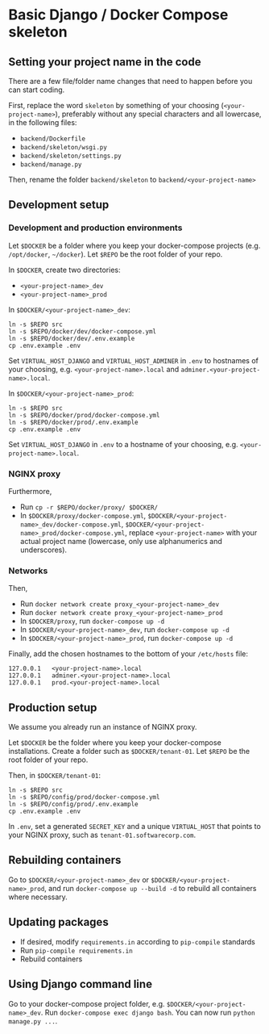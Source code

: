 # Basic Django / Docker Compose skeleton
## Setting your project name in the code
There are a few file/folder name changes that need to happen before you can start coding.

First, replace the word `skeleton` by something of your choosing (`<your-project-name>`), preferably without any special characters and all lowercase, in the following files:

- `backend/Dockerfile`
- `backend/skeleton/wsgi.py`
- `backend/skeleton/settings.py`
- `backend/manage.py`

Then, rename the folder `backend/skeleton` to `backend/<your-project-name>`

## Development setup
### Development and production environments
Let `$DOCKER` be a folder where you keep your docker-compose projects (e.g. `/opt/docker`, `~/docker`). Let `$REPO` be the root folder of your repo.

In `$DOCKER`, create two directories:

- `<your-project-name>_dev`
- `<your-project-name>_prod`

In `$DOCKER/<your-project-name>_dev`:

```
ln -s $REPO src
ln -s $REPO/docker/dev/docker-compose.yml
ln -s $REPO/docker/dev/.env.example
cp .env.example .env
```

Set `VIRTUAL_HOST_DJANGO` and `VIRTUAL_HOST_ADMINER` in `.env` to hostnames of your choosing, e.g. `<your-project-name>.local` and `adminer.<your-project-name>.local`.

In `$DOCKER/<your-project-name>_prod`:

```
ln -s $REPO src
ln -s $REPO/docker/prod/docker-compose.yml
ln -s $REPO/docker/prod/.env.example
cp .env.example .env
```

Set `VIRTUAL_HOST_DJANGO` in `.env` to a hostname of your choosing, e.g. `<your-project-name>.local`.

### NGINX proxy
Furthermore,

- Run `cp -r $REPO/docker/proxy/ $DOCKER/`
- In `$DOCKER/proxy/docker-compose.yml`, `$DOCKER/<your-project-name>_dev/docker-compose.yml`, `$DOCKER/<your-project-name>_prod/docker-compose.yml`, replace `<your-project-name>` with your actual project name (lowercase, only use alphanumerics and underscores).

### Networks
Then,

- Run `docker network create proxy_<your-project-name>_dev`
- Run `docker network create proxy_<your-project-name>_prod`
- In `$DOCKER/proxy`, run `docker-compose up -d`
- In `$DOCKER/<your-project-name>_dev`, run `docker-compose up -d`
- In `$DOCKER/<your-project-name>_prod`, run `docker-compose up -d`

Finally, add the chosen hostnames to the bottom of your `/etc/hosts` file:

```
127.0.0.1   <your-project-name>.local
127.0.0.1   adminer.<your-project-name>.local
127.0.0.1   prod.<your-project-name>.local
```

## Production setup
We assume you already run an instance of NGINX proxy.

Let `$DOCKER` be the folder where you keep your docker-compose installations. Create a folder such as `$DOCKER/tenant-01`. Let `$REPO` be the root folder of your repo. 

Then, in `$DOCKER/tenant-01`:

```
ln -s $REPO src
ln -s $REPO/config/prod/docker-compose.yml
ln -s $REPO/config/prod/.env.example
cp .env.example .env
```

In `.env`, set a generated `SECRET_KEY` and a unique `VIRTUAL_HOST` that points to your NGINX proxy, such as `tenant-01.softwarecorp.com`.

## Rebuilding containers
Go to `$DOCKER/<your-project-name>_dev` or `$DOCKER/<your-project-name>_prod`, and run `docker-compose up --build -d` to rebuild all containers where necessary.

## Updating packages
- If desired, modify `requirements.in` according to `pip-compile` standards
- Run `pip-compile requirements.in`
- Rebuild containers

## Using Django command line
Go to your docker-compose project folder, e.g. `$DOCKER/<your-project-name>_dev`. Run `docker-compose exec django bash`. You can now run `python manage.py ...`.
